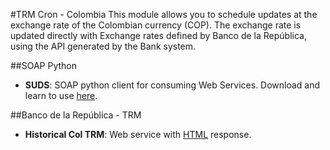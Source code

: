 #TRM Cron - Colombia
This module allows you to schedule updates at the exchange rate of the Colombian currency (COP).
The exchange rate is updated directly with Exchange rates defined by Banco de la República, using the API generated by the Bank system.

##SOAP Python
- **SUDS**: SOAP python client for consuming Web Services. Download and learn to use [here](https://fedorahosted.org/suds/).

##Banco de la República - TRM
- **Historical Col TRM**: Web service with [HTML](http://obiee.banrep.gov.co/analytics/saw.dll?Go&NQUser=publico&NQPassword=publico&Path=/shared/Consulta%20Series%20Estadisticas%20desde%20Excel/1.%20Tasa%20de%20Cambio%20Peso%20Colombiano/1.1%20TRM%20-%20Disponible%20desde%20el%2027%20de%20noviembre%20de%201991/1.1.1%20Serie%20historica&Options=rdf) response.

